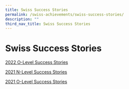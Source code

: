```yaml
---
title: Swiss Success Stories
permalink: /swiss-achievements/swiss-success-stories/
description: ""
third_nav_title: Swiss Success Stories
---
```

# Swiss Success Stories

[2022 O-Level Success Stories](https://cms.isomer.gov.sg/sites/moe-swisscottagesec/folders/swiss-achievements/subfolders/Swiss%20Success%20Stories/editPage/2022%20O%20level%20Success%20Stories.md)

[2021 N-Level Success Stories](https://cms.isomer.gov.sg/sites/moe-swisscottagesec/folders/swiss-achievements/subfolders/Swiss%20Success%20Stories/editPage/2021%20N%20level%20Success%20Stories.md)

[2021 O-Level Success Stories](https://cms.isomer.gov.sg/sites/moe-swisscottagesec/folders/swiss-achievements/subfolders/Swiss%20Success%20Stories/editPage/2021%20O%20Level%20Success%20Stories.md)